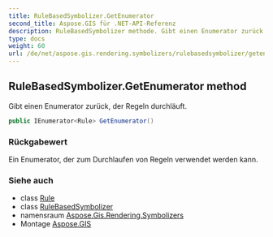 ```yaml
---
title: RuleBasedSymbolizer.GetEnumerator
second_title: Aspose.GIS für .NET-API-Referenz
description: RuleBasedSymbolizer methode. Gibt einen Enumerator zurück der Regeln durchläuft.
type: docs
weight: 60
url: /de/net/aspose.gis.rendering.symbolizers/rulebasedsymbolizer/getenumerator/
---
```

## RuleBasedSymbolizer.GetEnumerator method

Gibt einen Enumerator zurück, der Regeln durchläuft.

```csharp
public IEnumerator<Rule> GetEnumerator()
```

### Rückgabewert

Ein Enumerator, der zum Durchlaufen von Regeln verwendet werden kann.

### Siehe auch

* class [Rule](../../rule/)
* class [RuleBasedSymbolizer](../)
* namensraum [Aspose.Gis.Rendering.Symbolizers](../../rulebasedsymbolizer/)
* Montage [Aspose.GIS](../../../)


